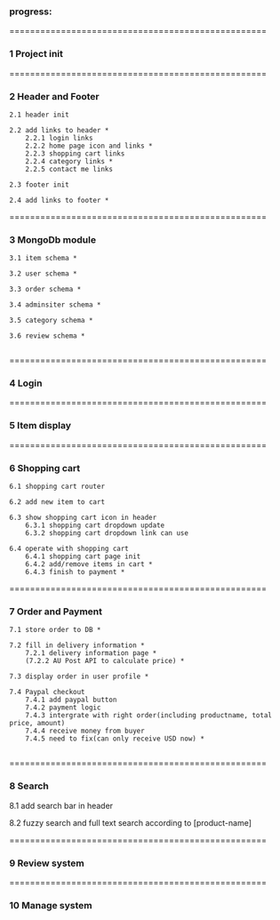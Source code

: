 ### progress:
==================================================
### 1 Project init

==================================================
### 2 Header and Footer
```
2.1 header init

2.2 add links to header *
    2.2.1 login links
    2.2.2 home page icon and links *
    2.2.3 shopping cart links
    2.2.4 category links *
    2.2.5 contact me links

2.3 footer init

2.4 add links to footer *
```

==================================================
### 3 MongoDb module
```
3.1 item schema *

3.2 user schema *

3.3 order schema *

3.4 adminsiter schema *

3.5 category schema *

3.6 review schema *


```

==================================================
### 4 Login 

==================================================
### 5 Item display

==================================================
### 6 Shopping cart
```
6.1 shopping cart router 

6.2 add new item to cart

6.3 show shopping cart icon in header
    6.3.1 shopping cart dropdown update
    6.3.2 shopping cart dropdown link can use
    
6.4 operate with shopping cart
    6.4.1 shopping cart page init 
    6.4.2 add/remove items in cart *
    6.4.3 finish to payment *

```
==================================================
### 7 Order and Payment
```
7.1 store order to DB *

7.2 fill in delivery information *
    7.2.1 delivery information page *
    (7.2.2 AU Post API to calculate price) *

7.3 display order in user profile *

7.4 Paypal checkout
    7.4.1 add paypal button 
    7.4.2 payment logic
    7.4.3 intergrate with right order(including productname, total price, amount)
    7.4.4 receive money from buyer
    7.4.5 need to fix(can only receive USD now) *


```

==================================================
### 8 Search
8.1 add search bar in header

8.2 fuzzy search and full text search according to [product-name]

==================================================
### 9 Review system

==================================================
### 10 Manage system